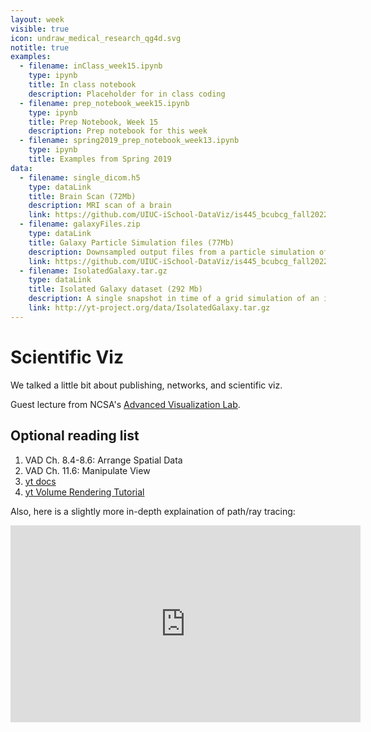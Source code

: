 ```yaml
---
layout: week
visible: true
icon: undraw_medical_research_qg4d.svg
notitle: true
examples:
  - filename: inClass_week15.ipynb
    type: ipynb
    title: In class notebook
    description: Placeholder for in class coding
  - filename: prep_notebook_week15.ipynb
    type: ipynb
    title: Prep Notebook, Week 15
    description: Prep notebook for this week
  - filename: spring2019_prep_notebook_week13.ipynb
    type: ipynb
    title: Examples from Spring 2019
data:
  - filename: single_dicom.h5
    type: dataLink
    title: Brain Scan (72Mb)
    description: MRI scan of a brain
    link: https://github.com/UIUC-iSchool-DataViz/is445_bcubcg_fall2022/raw/main/data/single_dicom.h5
  - filename: galaxyFiles.zip
    type: dataLink
    title: Galaxy Particle Simulation files (77Mb)
    description: Downsampled output files from a particle simulation of a galaxy merger
    link: https://github.com/UIUC-iSchool-DataViz/is445_bcubcg_fall2022/raw/main/data/galaxyFiles.zip
  - filename: IsolatedGalaxy.tar.gz
    type: dataLink
    title: Isolated Galaxy dataset (292 Mb)
    description: A single snapshot in time of a grid simulation of an isolated galaxy 
    link: http://yt-project.org/data/IsolatedGalaxy.tar.gz
---
```


# Scientific Viz 

We talked a little bit about publishing, networks, and scientific viz.

Guest lecture from NCSA's [Advanced Visualization Lab](https://avl.ncsa.illinois.edu/).

<!--
# Resources

## Data and Python Libs

 1. Download and unzip [this set of files here (galaxyFiles.zip, 77M)](galaxyFiles.zip)
 2. Make note of where this unzips -- this is where `solverlibs.py` gets unpacked.

 3. We'll also be using the <a href="http://yt-project.org/data/IsolatedGalaxy.tar.gz" download>Isolated Galaxy dataset (292 Mb)</a> dataset for sci viz today
 4. We'll also also be using <a href="https://uiuc-ischool-dataviz.github.io/spring2019online/week05/data/single_dicom.h5" download>this brain scan data (72Mb)</a>
-->


 

## Optional reading list

 1. VAD Ch. 8.4-8.6: Arrange Spatial Data 
 2. VAD Ch. 11.6: Manipulate View 
 3. <a href="https://yt-project.org/">yt docs</a>  
 4. <a href="https://yt-project.org/doc/visualizing/volume_rendering.html">yt Volume Rendering Tutorial</a>
 
Also, here is a slightly more in-depth explaination of path/ray tracing:

<iframe width="560" height="315" src="https://www.youtube.com/embed/frLwRLS_ZR0" frameborder="0" allow="accelerometer; autoplay; clipboard-write; encrypted-media; gyroscope; picture-in-picture" allowfullscreen></iframe>
